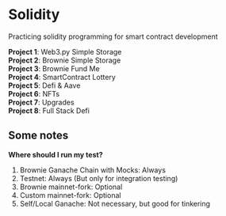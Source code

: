 # Solidity

Practicing solidity programming for smart contract development

<strong>Project 1</strong>: Web3.py Simple Storage </br>
<strong>Project 2</strong>: Brownie Simple Storage </br>
<strong>Project 3</strong>: Brownie Fund Me </br>
<strong>Project 4</strong>: SmartContract Lottery </br>
<strong>Project 5</strong>: Defi & Aave </br>
<strong>Project 6</strong>: NFTs </br>
<strong>Project 7</strong>: Upgrades </br>
<strong>Project 8</strong>: Full Stack Defi </br>

## Some notes

<strong>Where should I run my test?</strong>

<ol>
  <li>Brownie Ganache Chain with Mocks: Always</li>
  <li>Testnet: Always (But only for integration testing)</li>
  <li>Brownie mainnet-fork: Optional</li>
  <li>Custom mainnet-fork: Optional</li>
  <li>Self/Local Ganache: Not necessary, but good for tinkering</li>
</ol>
